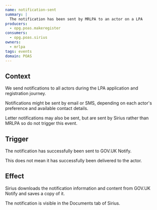 ```yaml
---
name: notification-sent
summary: |
  The notification has been sent by MRLPA to an actor on a LPA
producers:
  - opg.poas.makeregister
consumers:
  - opg.poas.sirius
owners:
  - mrlpa
tags: events
domain: POAS
---
```


## Context

We send notifications to all actors during the LPA application and registration journey.

Notifications might be sent by email or SMS, depending on each actor's preference and available contact details.

Letter notifications may also be sent, but are sent by Sirius rather than MRLPA so do not trigger this event.

## Trigger

The notification has successfully been sent to GOV.UK Notify.

This does not mean it has successfully been delivered to the actor.

## Effect

Sirius downloads the notification information and content from GOV.UK Notify and saves a copy of it.

The notification is visible in the Documents tab of Sirius.
